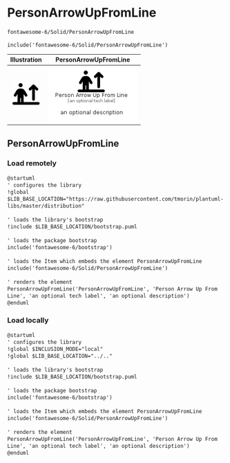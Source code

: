 # PersonArrowUpFromLine


```text
fontawesome-6/Solid/PersonArrowUpFromLine
```

```text
include('fontawesome-6/Solid/PersonArrowUpFromLine')
```



| Illustration | PersonArrowUpFromLine |
| :---: | :---: |
| ![illustration for Illustration](../../fontawesome-6/Solid/PersonArrowUpFromLine.png) | ![illustration for PersonArrowUpFromLine](../../fontawesome-6/Solid/PersonArrowUpFromLine.Local.png) |




## PersonArrowUpFromLine

### Load remotely
```plantuml
@startuml
' configures the library
!global $LIB_BASE_LOCATION="https://raw.githubusercontent.com/tmorin/plantuml-libs/master/distribution"

' loads the library's bootstrap
!include $LIB_BASE_LOCATION/bootstrap.puml

' loads the package bootstrap
include('fontawesome-6/bootstrap')

' loads the Item which embeds the element PersonArrowUpFromLine
include('fontawesome-6/Solid/PersonArrowUpFromLine')

' renders the element
PersonArrowUpFromLine('PersonArrowUpFromLine', 'Person Arrow Up From Line', 'an optional tech label', 'an optional description')
@enduml
```

### Load locally
```plantuml
@startuml
' configures the library
!global $INCLUSION_MODE="local"
!global $LIB_BASE_LOCATION="../.."

' loads the library's bootstrap
!include $LIB_BASE_LOCATION/bootstrap.puml

' loads the package bootstrap
include('fontawesome-6/bootstrap')

' loads the Item which embeds the element PersonArrowUpFromLine
include('fontawesome-6/Solid/PersonArrowUpFromLine')

' renders the element
PersonArrowUpFromLine('PersonArrowUpFromLine', 'Person Arrow Up From Line', 'an optional tech label', 'an optional description')
@enduml
```

